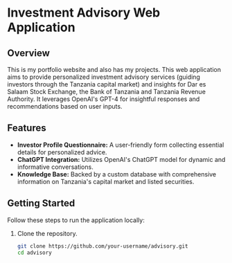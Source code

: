 # Investment Advisory Web Application

## Overview

This is my portfolio website and also has my projects. This web application aims to provide personalized investment advisory services (guiding investors through the Tanzania capital market) and insights for Dar es Salaam Stock Exchange, the Bank of Tanzania and Tanzania Revenue Authority. It leverages OpenAI's GPT-4 for insightful responses and recommendations based on user inputs.

## Features

- **Investor Profile Questionnaire:** A user-friendly form collecting essential details for personalized advice.
- **ChatGPT Integration:** Utilizes OpenAI's ChatGPT model for dynamic and informative conversations.
- **Knowledge Base:** Backed by a custom database with comprehensive information on Tanzania's capital market and listed securities.

## Getting Started

Follow these steps to run the application locally:

1. Clone the repository.
   ```bash
   git clone https://github.com/your-username/advisory.git
   cd advisory
